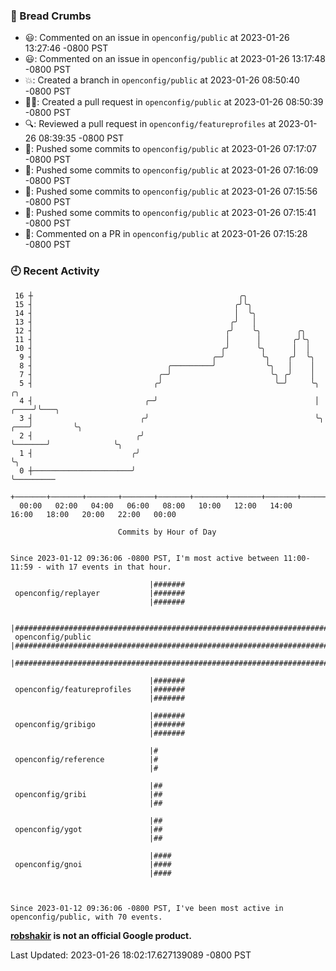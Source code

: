 ### 🍞 Bread Crumbs

 * 😃: Commented on an issue in `openconfig/public` at 2023-01-26 13:27:46 -0800 PST
 * 😃: Commented on an issue in `openconfig/public` at 2023-01-26 13:17:48 -0800 PST
 * 💥: Created a branch in `openconfig/public` at 2023-01-26 08:50:40 -0800 PST
 * ✍🏼: Created a pull request in `openconfig/public` at 2023-01-26 08:50:39 -0800 PST
 * 🔍: Reviewed a pull request in  `openconfig/featureprofiles` at 2023-01-26 08:39:35 -0800 PST
 * 🚢: Pushed some commits to `openconfig/public` at 2023-01-26 07:17:07 -0800 PST
 * 🚢: Pushed some commits to `openconfig/public` at 2023-01-26 07:16:09 -0800 PST
 * 🚢: Pushed some commits to `openconfig/public` at 2023-01-26 07:15:56 -0800 PST
 * 🚢: Pushed some commits to `openconfig/public` at 2023-01-26 07:15:41 -0800 PST
 * 💬: Commented on a PR in  `openconfig/public` at 2023-01-26 07:15:28 -0800 PST

### 🕘 Recent Activity
```
 16 ┼                                              ╭╮
 15 ┤                                             ╭╯╰╮
 14 ┤                                             │  ╰╮
 13 ┤                                            ╭╯   │
 12 ┤                                           ╭╯    ╰╮        ╭╮
 11 ┤                                           │      │       ╭╯╰╮
 10 ┤                                          ╭╯      ╰╮      │  │
  9 ┤                                        ╭─╯        ╰╮    ╭╯  ╰╮
  8 ┤                              ╭─────────╯           ╰╮   │    │
  7 ┤                            ╭─╯                      ╰╮ ╭╯    │
  5 ┤                           ╭╯                         ╰─╯     ╰╮                 ╭╮
  4 ┤                         ╭─╯                                   │            ╭────╯╰───╮
  3 ┤                        ╭╯                                     ╰╮       ╭───╯         ╰╮
  2 ┤                       ╭╯                                       ╰───────╯              ╰╮
  1 ┤                      ╭╯                                                                ╰╮
  0 ┼──────────────────────╯                                                                  ╰─────────
    +───────+───────+───────+───────+───────+───────+───────+───────+───────+───────+───────+───────+────
  00:00   02:00   04:00   06:00   08:00   10:00   12:00   14:00   16:00   18:00   20:00   22:00   00:00   

						Commits by Hour of Day


Since 2023-01-12 09:36:06 -0800 PST, I'm most active between 11:00-11:59 - with 17 events in that hour.

```



```
                               |#######
 openconfig/replayer           |#######
                               |#######

                               |######################################################################
 openconfig/public             |######################################################################
                               |######################################################################

                               |#######
 openconfig/featureprofiles    |#######
                               |#######

                               |#######
 openconfig/gribigo            |#######
                               |#######

                               |#
 openconfig/reference          |#
                               |#

                               |##
 openconfig/gribi              |##
                               |##

                               |##
 openconfig/ygot               |##
                               |##

                               |####
 openconfig/gnoi               |####
                               |####



Since 2023-01-12 09:36:06 -0800 PST, I've been most active in openconfig/public, with 70 events.

```
**[robshakir](mailto:robjs@google.com) is not an official Google product.**  


Last Updated: 2023-01-26 18:02:17.627139089 -0800 PST
